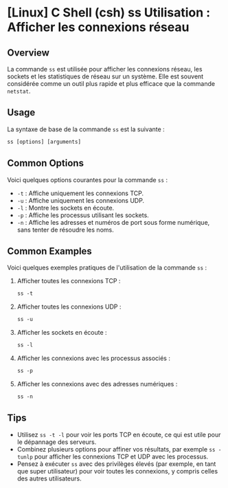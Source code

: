 # [Linux] C Shell (csh) ss Utilisation : Afficher les connexions réseau

## Overview
La commande `ss` est utilisée pour afficher les connexions réseau, les sockets et les statistiques de réseau sur un système. Elle est souvent considérée comme un outil plus rapide et plus efficace que la commande `netstat`.

## Usage
La syntaxe de base de la commande `ss` est la suivante :

```csh
ss [options] [arguments]
```

## Common Options
Voici quelques options courantes pour la commande `ss` :

- `-t` : Affiche uniquement les connexions TCP.
- `-u` : Affiche uniquement les connexions UDP.
- `-l` : Montre les sockets en écoute.
- `-p` : Affiche les processus utilisant les sockets.
- `-n` : Affiche les adresses et numéros de port sous forme numérique, sans tenter de résoudre les noms.

## Common Examples
Voici quelques exemples pratiques de l'utilisation de la commande `ss` :

1. Afficher toutes les connexions TCP :
   ```csh
   ss -t
   ```

2. Afficher toutes les connexions UDP :
   ```csh
   ss -u
   ```

3. Afficher les sockets en écoute :
   ```csh
   ss -l
   ```

4. Afficher les connexions avec les processus associés :
   ```csh
   ss -p
   ```

5. Afficher les connexions avec des adresses numériques :
   ```csh
   ss -n
   ```

## Tips
- Utilisez `ss -t -l` pour voir les ports TCP en écoute, ce qui est utile pour le dépannage des serveurs.
- Combinez plusieurs options pour affiner vos résultats, par exemple `ss -tunlp` pour afficher les connexions TCP et UDP avec les processus.
- Pensez à exécuter `ss` avec des privilèges élevés (par exemple, en tant que super utilisateur) pour voir toutes les connexions, y compris celles des autres utilisateurs.